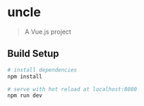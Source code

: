 # uncle

> A Vue.js project

## Build Setup

``` bash
# install dependencies
npm install

# serve with hot reload at localhost:8080
npm run dev

